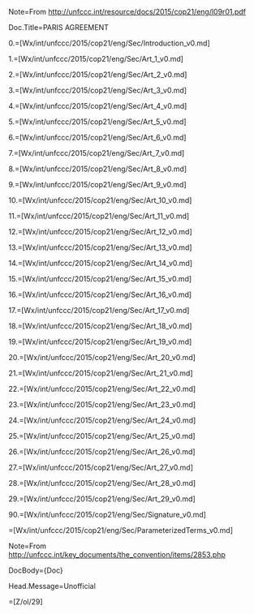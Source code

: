 Note=From http://unfccc.int/resource/docs/2015/cop21/eng/l09r01.pdf

Doc.Title=PARIS AGREEMENT

0.=[Wx/int/unfccc/2015/cop21/eng/Sec/Introduction_v0.md]

1.=[Wx/int/unfccc/2015/cop21/eng/Sec/Art_1_v0.md]

2.=[Wx/int/unfccc/2015/cop21/eng/Sec/Art_2_v0.md]

3.=[Wx/int/unfccc/2015/cop21/eng/Sec/Art_3_v0.md]

4.=[Wx/int/unfccc/2015/cop21/eng/Sec/Art_4_v0.md]

5.=[Wx/int/unfccc/2015/cop21/eng/Sec/Art_5_v0.md]

6.=[Wx/int/unfccc/2015/cop21/eng/Sec/Art_6_v0.md]

7.=[Wx/int/unfccc/2015/cop21/eng/Sec/Art_7_v0.md]

8.=[Wx/int/unfccc/2015/cop21/eng/Sec/Art_8_v0.md]

9.=[Wx/int/unfccc/2015/cop21/eng/Sec/Art_9_v0.md]

10.=[Wx/int/unfccc/2015/cop21/eng/Sec/Art_10_v0.md]

11.=[Wx/int/unfccc/2015/cop21/eng/Sec/Art_11_v0.md]

12.=[Wx/int/unfccc/2015/cop21/eng/Sec/Art_12_v0.md]

13.=[Wx/int/unfccc/2015/cop21/eng/Sec/Art_13_v0.md]

14.=[Wx/int/unfccc/2015/cop21/eng/Sec/Art_14_v0.md]

15.=[Wx/int/unfccc/2015/cop21/eng/Sec/Art_15_v0.md]

16.=[Wx/int/unfccc/2015/cop21/eng/Sec/Art_16_v0.md]

17.=[Wx/int/unfccc/2015/cop21/eng/Sec/Art_17_v0.md]

18.=[Wx/int/unfccc/2015/cop21/eng/Sec/Art_18_v0.md]

19.=[Wx/int/unfccc/2015/cop21/eng/Sec/Art_19_v0.md]

20.=[Wx/int/unfccc/2015/cop21/eng/Sec/Art_20_v0.md]

21.=[Wx/int/unfccc/2015/cop21/eng/Sec/Art_21_v0.md]

22.=[Wx/int/unfccc/2015/cop21/eng/Sec/Art_22_v0.md]

23.=[Wx/int/unfccc/2015/cop21/eng/Sec/Art_23_v0.md]

24.=[Wx/int/unfccc/2015/cop21/eng/Sec/Art_24_v0.md]

25.=[Wx/int/unfccc/2015/cop21/eng/Sec/Art_25_v0.md]

26.=[Wx/int/unfccc/2015/cop21/eng/Sec/Art_26_v0.md]

27.=[Wx/int/unfccc/2015/cop21/eng/Sec/Art_27_v0.md]

28.=[Wx/int/unfccc/2015/cop21/eng/Sec/Art_28_v0.md]

29.=[Wx/int/unfccc/2015/cop21/eng/Sec/Art_29_v0.md]

90.=[Wx/int/unfccc/2015/cop21/eng/Sec/Signature_v0.md]

=[Wx/int/unfccc/2015/cop21/eng/Sec/ParameterizedTerms_v0.md]

Note=From http://unfccc.int/key_documents/the_convention/items/2853.php

DocBody={Doc}

Head.Message=Unofficial

=[Z/ol/29]
